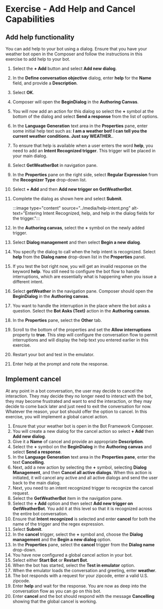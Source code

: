 # Exercise - Add Help and Cancel Capabilities

## Add help functionality

You can add help to your bot using a dialog. Ensure that you have your weather bot open in the Composer and follow the instructions in this exercise to add help to your bot.

1. Select the **+ Add** button and select **Add new dialog**.
1. In the **Define conversation objective** dialog, enter **help** for the **Name** field, and provide a **Description**.
1. Select **OK**.
1. Composer will open the **BeginDialog** in the **Authoring Canvas**.
1. You will now add an action for this dialog so select the **+** symbol at the bottom of the dialog and select **Send a response** from the list of options.
1. In the **Language Generation** text area in the **Properties** pane, enter some initial help text such as: **I am a weather bot! I can tell you the current weather conditions. Just say WEATHER.**.
1. To ensure that help is available when a user enters the word **help**, you need to add an **Intent Recognized trigger**. This trigger will be placed in your main dialog.
1. Select **GetWeatherBot** in navigation pane.
1. In the **Properties** pane on the right side, select **Regular Expression** from the **Recognizer Type** drop-down list.
1. Select **+ Add** and then **Add new trigger on GetWeatherBot**.
1. Complete the dialog as shown here and select **Submit**.

    :::image type="content" source="../media/help-intent.png" alt-text="Entering Intent Recognized, help, and help in the dialog fields for the trigger.":::

1. In the **Authoring canvas**, select the **+** symbol on the newly added trigger.
1. Select **Dialog management** and then select **Begin a new dialog**.
1. You specify the dialog to call when the help intent is recognized. Select **help** from the **Dialog name** drop-down list in the **Properties** panel.
1. If you test the bot right now, you will get an invalid response on the keyword **help**. You still need to configure the bot flow to handle interruptions, which are essentially what is happening when you issue a different intent.
1. Select **getWeather** in the navigation pane. Composer should open the **BeginDialog** in the **Authoring canvas**.
1. You want to handle the interruption in the place where the bot asks a question. Select the **Bot Asks (Text)** action in the **Authoring canvas**.
1. In the **Properties** pane, select the **Other** tab.
1. Scroll to the bottom of the properties and set the **Allow interruptions** property to **true**. This step will configure the conversation flow to permit interruptions and will display the help text you entered earlier in this exercise.
1. Restart your bot and test in the emulator.
1. Enter help at the prompt and note the response.

## Implement cancel

 At any point in a bot conversation, the user may decide to cancel the interaction. They may decide they no longer need to interact with the bot, they may become frustrated and want to end the interaction, or they may decide to come back later and just need to exit the conversation for now. Whatever the reason, your bot should offer the option to cancel. In this exercise, you will implement a global cancel action.

1. Ensure that your weather bot is open in the Bot Framework Composer.
1. You will create a new dialog for the cancel action so select **+ Add** then **Add new dialog**.
1. Give it a **Name** of cancel and provide an appropriate **Description**.
1. Select the **+** symbol on the **BeginDialog** in the **Authoring canvas** and select **Send a response**.
1. In the **Language Generation** text area in the **Properties pane**, enter the text **Cancelling**.
1. Next, add a new action by selecting the **+** symbol, selecting **Dialog Management**, and then **Cancel all active dialogs**. When this action is initiated, it will cancel any active and all active dialogs and send the user back to the main dialog.
1. Next, you need to an intent recognized trigger to recognize the cancel request.
1. Select the **GetWeatherBot** item in the navigation pane.
1. Select the **+ Add** option and then select **Add new trigger on GetWeatherBot**. You add it at this level so that it is recognized across the entire bot conversation.
1. Ensure that **Intent recognized** is selected and enter **cancel** for both the name of the trigger and the regex expression.
1. Select **Submit**.
1. In the **cancel** trigger, select the **+** symbol and, choose the **Dialog management** and the **Begin a new dialog** option.
1. In the **Properties** pane, select the **cancel** trigger from the **Dialog name** drop-down.
1. You have now configured a global cancel action in your bot.
1. Select either **Start Bot** or **Restart Bot**.
1. When the bot has started, select the **Test in emulator** option.
1. When the emulator loads the conversation and greeting, enter **weather**.
1. The bot responds with a request for your zipcode, enter a valid U.S. zipcode.
1. Enter **help** and wait for the response.  You are now as deep into the conversation flow as you can go on this bot.
1. Enter **cancel** and the bot should respond with the message **Cancelling** showing that the global cancel is working.

